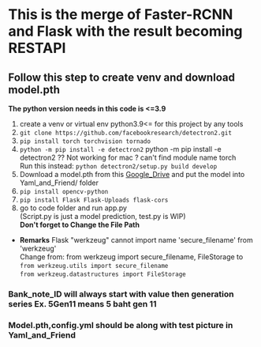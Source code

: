 # This is the merge of Faster-RCNN and Flask with the result becoming RESTAPI

## Follow this step to create venv and download model.pth

**The python version needs in this code is <=3.9**

1. create a venv or virtual env python3.9<= for this project by any tools
2. `git clone https://github.com/facebookresearch/detectron2.git`
3. `pip install torch torchvision tornado`
4. `python -m pip install -e detectron2`
   python -m pip install -e detectron2 ?? Not working for mac ? can't find module name torch  
   Run this instead: `python detectron2/setup.py build develop`
5. Download a model.pth from this [Google_Drive](https://drive.google.com/drive/folders/1MBk-m1igazL-uVFpjUKbL8pynuPNpZ2V?usp=sharing) and put the model into Yaml_and_Friend/ folder
6. `pip install opencv-python`
7. `pip install Flask Flask-Uploads flask-cors`
8. go to code folder and run app.py  
   (Script.py is just a model prediction, test.py is WIP)  
    **Don't forget to Change the File Path**

- **Remarks**
  Flask "werkzeug" cannot import name 'secure_filename' from 'werkzeug'  
  Change from: from werkzeug import secure_filename, FileStorage to  
  `from werkzeug.utils import secure_filename`  
  `from werkzeug.datastructures import FileStorage`

### Bank_note_ID will always start with value then generation series Ex. 5Gen11 means 5 baht gen 11

### Model.pth,config.yml should be along with test picture in Yaml_and_Friend
